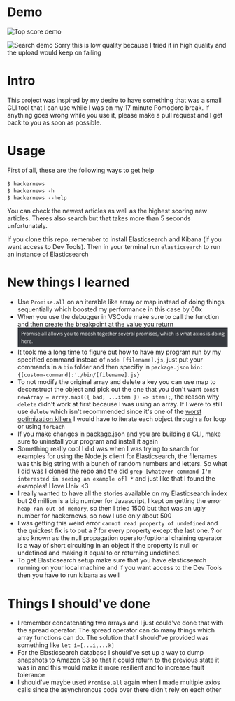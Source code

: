# Demo

![Top score demo](https://media.giphy.com/media/rz6xMnyu96wGBAtExu/giphy.gif)

![Search demo](https://media.giphy.com/media/eC5vwo9I6cFEFtjEdD/giphy.gif)
Sorry this is low quality because I tried it in high quality and the upload would keep on failing

# Intro

This project was inspired by my desire to have something that was a small CLI tool that I can use while I was on my 17 minute Pomodoro break. If anything goes wrong while you use it, please make a pull request and I get back to you as soon as possible.

# Usage

First of all, these are the following ways to get help

```
$ hackernews
$ hackernews -h
$ hackernews --help
```

You can check the newest articles as well as the highest scoring new articles. Theres also search but that takes more than 5 seconds unfortunately.

If you clone this repo, remember to install Elasticsearch and Kibana (if you want access to Dev Tools). Then in your terminal run `elasticsearch` to run an instance of Elasticsearch

# New things I learned

- Use `Promise.all` on an iterable like array or map instead of doing things sequentially which boosted my performance in this case by 60x
- When you use the debugger in VSCode make sure to call the function and then create the breakpoint at the value you return
  ![](res/2020-12-14-21-03-23.png)
- It took me a long time to figure out how to have my program run by my specified command instead of `node [filename].js`, just put your commands in a `bin` folder and then specifiy in `package.json` `bin:{[custom-command]:'./bin/[filename].js}`
- To not modify the original array and delete a key you can use map to deconstruct the object and pick out the one that you don't want `const newArray = array.map(({ bad, ...item }) => item);`, the reason why `delete` didn't work at first because I was using an array. If I were to still use `delete` which isn't recommended since it's one of the [worst optimization killers](https://github.com/petkaantonov/bluebird/wiki/Optimization-killers#521-objects-that-are-in-hash-table-mode-aka-normalized-objects-dictionary-mode---objects-who-have-a-hash-table-as-a-backing-data-structure-are-not-simple-enumerables) I would have to iterate each object through a for loop or using `forEach`
- If you make changes in package.json and you are building a CLI, make sure to uninstall your program and install it again
- Something really cool I did was when I was trying to search for examples for using the Node.js client for Elasticsearch, the filenames was this big string with a bunch of random numbers and letters. So what I did was I cloned the repo and the did `grep [whatever command I'm interested in seeing an example of] *` and just like that I found the examples! I love Unix <3
- I really wanted to have all the stories available on my Elasticsearch index but 26 million is a big number for Javascript, I kept on getting the error `heap ran out of memory`, so then I tried 1500 but that was an ugly number for hackernews, so now I use only about 500
- I was getting this weird error `cannot read property of undefined` and the quickest fix is to put a ? for every property except the last one. ? or also known as the null propagation operator/optional chaining operator is a way of short circuiting in an object if the property is null or undefined and making it equal to or returning undefined.
- To get Elasticsearch setup make sure that you have elasticsearch running on your local machine and if you want access to the Dev Tools then you have to run kibana as well

# Things I should've done

- I remember concatenating two arrays and I just could've done that with the spread operator. The spread operator can do many things which array functions can do. The solution that I should've provided was something like `let i=[...i,...k]`
- For the Elasticsearch database I should've set up a way to dump snapshots to Amazon S3 so that it could return to the previous state it was in and this would make it more resilient and to increase fault tolerance
- I should've maybe used `Promise.all` again when I made multiple axios calls since the asynchronous code over there didn't rely on each other
